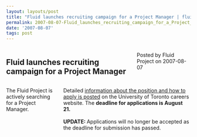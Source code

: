 ```yaml
---
layout: layouts/post
title: "Fluid launches recruiting campaign for a Project Manager | fluid"
permalink: 2007-08-07-Fluid_launches_recruiting_campaign_for_a_Project_Manager.html
date: '2007-08-07'
tags: post
---
```

<section class="row">
                <div class="medium-6 columns">
                    <h2 class="fluid-web-emphasized-text">Fluid launches recruiting campaign for a Project Manager</h2>
                    <p class="fluid-web-news-post-meta">
                        Posted by Fluid Project on 2007-08-07
                    </p>
                </div>
                <div class="medium-6 columns">
                    <p>The Fluid Project is actively searching for a Project Manager.</p>
<p>Detailed <a href="https://utoronto.taleo.net/servlets/CareerSection?art_ip_action=FlowDispatcher&amp;flowTypeNo=13&amp;pageSeq=2&amp;reqNo=33281&amp;art_servlet_language=en&amp;csNo=10000&amp;JServSessionIdutoronto=294aar37mc2hdi1p1.RJS2696_2698#topOfCsPage">information about the position and how to apply is posted</a> on the University of Toronto careers website. The <strong>deadline for applications is August 21.<br />
<br />
UPDATE: </strong>Applications will no longer be accepted as the deadline for submission has passed.</p>
                </div>
            </section>
